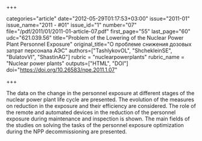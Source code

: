 +++

categories="article"
date="2012-05-29T01:17:53+03:00"
issue="2011-01"
issue_name="2011 - #01"
issue_id="1"
number="07"
file="/pdf/2011/01/2011-01-article-07.pdf"
first_page="55"
last_page="60"
udc="621.039.56"
title="Problem of the Lowering of the Nuclear Power Plant Personnel Exposure"
original_title="О проблеме снижения дозовых затрат персонала АЭС"
authors=["TashlykovOL", "ShchekleinSE", "BulatovVI", "ShastinAG"]
rubric = "nuclearpowerplants"
rubric_name = "Nuclear power plants"
outputs=["HTML", "DOI"]
doi="https://doi.org/10.26583/npe.2011.1.07"

+++

The data on the change in the personnel exposure at different stages of the nuclear power plant life cycle are presented. The evolution of the measures on reduction in the exposure and their efficiency are considered. The role of the remote and automated devices in the reduction of the personnel exposure during maintenance and inspection is shown. The main fields of the studies on solving the tasks of the personnel exposure optimization during the NPP decommissioning are presented.